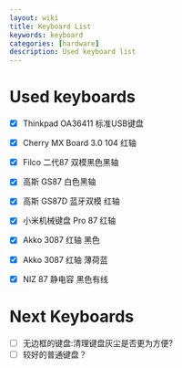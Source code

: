 ```yaml
---
layout: wiki
title: Keyboard List
keywords: keyboard
categories: [hardware]
description: Used keyboard list
---
```


# Used keyboards

- [x] Thinkpad OA36411 标准USB键盘
- [x] Cherry MX Board 3.0 104 红轴
- [x] Filco 二代87 双模黑色黑轴
- [x] 高斯 GS87 白色黑轴
- [x] 高斯 GS87D 蓝牙双模 红轴
- [x] 小米机械键盘 Pro 87 红轴
- [x] Akko 3087 红轴 黑色
- [x] Akko 3087 红轴 薄荷蓝
- [x] NIZ 87 静电容 黑色有线


# Next Keyboards

- [ ] 无边框的键盘:清理键盘灰尘是否更为方便?
- [ ] 较好的普通键盘？
